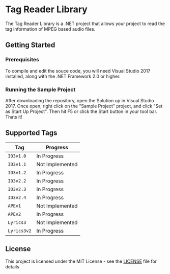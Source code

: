 # Tag Reader Library
The Tag Reader Library is a .NET project that allows your project to read the tag information of MPEG based audio files.

## Getting Started
### Prerequisites
To compile and edit the souce code, you will need Visual Studio 2017 installed, along with the .NET Framework 2.0 or higher.

### Running the Sample Project
After downloading the repository, open the Solution up in Visual Studio 2017. Once open, right click on the "Sample Project" project, and click "Set as Start Up Project". Then hit F5 or click the Start button in your tool bar. Thats it! 

## Supported Tags
| Tag | Progress |
|-|-|
| `ID3v1.0` | In Progress |
| `ID3v1.1` | Not Implemented |
| `ID3v1.2` | In Progress |
| `ID3v2.2` | In Progress |
| `ID3v2.3` | In Progress |
| `ID3v2.4` | In Progress |
| `APEv1` | Not Implemented |
| `APEv2` | In Progress |
| `Lyrics3` | Not Implemented |
| `Lyrics3v2` | In Progress |

## License
This project is licensed under the MIT License - see the [LICENSE](https://github.com/Impressivenerd/tag-reader-library/blob/master/LICENSE) file for details